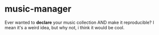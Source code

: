 # music-manager

Ever wanted to **declare** your music collection AND make it reproducible?
I mean it's a weird idea, but why not, i think it would be cool.
